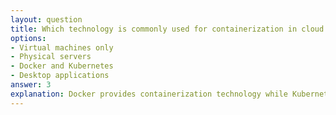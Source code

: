```yaml
---
layout: question
title: Which technology is commonly used for containerization in cloud deployments?
options:
- Virtual machines only
- Physical servers
- Docker and Kubernetes
- Desktop applications
answer: 3
explanation: Docker provides containerization technology while Kubernetes orchestrates and manages containers at scale, making them essential tools for modern cloud deployments.
---
```

